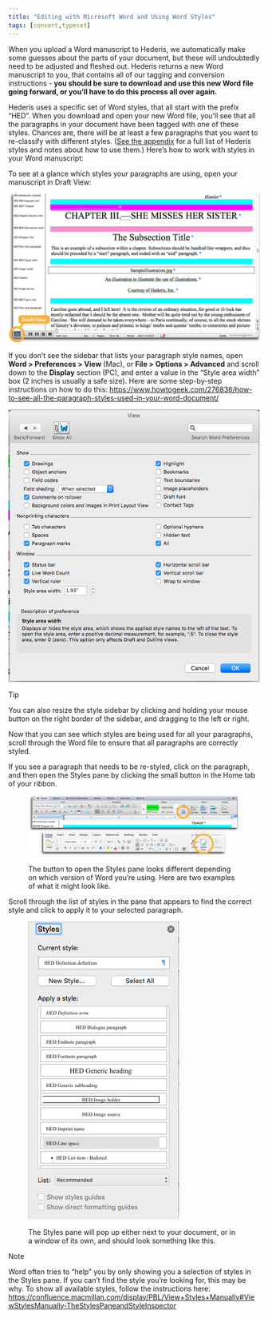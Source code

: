 ```yaml
---
title: "Editing with Microsoft Word and Using Word Styles"
tags: [convert,typeset]
---
```

 
<html><body><section data-type="chapter" class="hsecchapter" data-hederis-type="hsecchapter" id="fine-tune-styles" data-pi-attrs="id: fine-tune-styles; data-tags: convert,typeset;" role="doc-chapter" data-tags="convert,typeset" data-author-name=" " data-book-title=" " title="Editing with Microsoft Word and Using Word Styles"><p class="hblkp" data-hederis-type="hblkp" id="p4KbodBHV">When you upload a Word manuscript to Hederis, we automatically make some guesses about the parts of your document, but these will undoubtedly need to be adjusted and fleshed out. Hederis returns a new Word manuscript to you, that contains all of our tagging and conversion instructions - <strong data-hederis-type="hspanstrong" id="pVF5pckSF">you should be sure to download and use this new Word file going forward, or you&#8217;ll have to do this process all over again.</strong></p><p class="hblkp" data-hederis-type="hblkp" id="pWmPonb5o">Hederis uses a specific set of Word styles, that all start with the prefix &#8220;HED&#8221;. When you download and open your new Word file, you&#8217;ll see that all the paragraphs in your document have been tagged with one of these styles. Chances are, there will be at least a few paragraphs that you want to re-classify with different styles. (<a href="{% link _docs/list-of-word-styles.md %}" class="hspana" data-hederis-type="hspana" id="pvPIfd74d">See the appendix</a> for a full list of Hederis styles and notes about how to use them.) Here&#8217;s how to work with styles in your Word manuscript:</p><p class="hblkp" data-hederis-type="hblkp" id="pLj9BtIKT">To see at a glance which styles your paragraphs are using, open your manuscript in Draft View:</p><img data-hederis-type="hblkimg" class="hblkimg" id="pCe8WFThO" src="/images/stylesidebar1_callouts_01.png" data-img-src="/images/stylesidebar1_callouts_01.png"/><p class="hblkp" data-hederis-type="hblkp" id="pVc7kB1mE">If you don&#8217;t see the sidebar that lists your paragraph style names, open <strong class="hspanstrong" data-hederis-type="hspanstrong" id="pY9zr02T9">Word &gt; Preferences &gt; View</strong> (Mac), or <strong class="hspanstrong" data-hederis-type="hspanstrong" id="pv7iq6Yyo">File &gt; Options &gt; Advanced</strong> and scroll down to the <strong class="hspanstrong" data-hederis-type="hspanstrong" id="pdlwJ3pZY">Display</strong> section (PC), and enter a value in the &#8220;Style area width&#8221; box (2 inches is usually a safe size). Here are some step-by-step instructions on how to do this: <a href="https://www.howtogeek.com/276836/how-to-see-all-the-paragraph-styles-used-in-your-word-document/" class="hspana" data-hederis-type="hspana" id="prZ1OO6f6">https://www.howtogeek.com/276836/how-to-see-all-the-paragraph-styles-used-in-your-word-document/</a></p><img data-hederis-type="hblkimg" class="hblkimg" id="ppymhboiw" src="/images/stylesidebar4.png" data-img-src="/images/stylesidebar4.png"/><aside class="hwprbox box" data-hederis-type="hwprbox" id="pTxXyLnO1" data-type="sidebar"><p class="hblktype" data-hederis-type="hblktype" id="p7dCCquKu">Tip</p><p class="hblkp" data-hederis-type="hblkp" id="pcn7rVCkl">You can also resize the style sidebar by clicking and holding your mouse button on the right border of the sidebar, and dragging to the left or right.</p></aside><p class="hblkp" data-hederis-type="hblkp" id="plmY4zsgh">Now that you can see which styles are being used for all your paragraphs, scroll through the Word file to ensure that all paragraphs are correctly styled.</p><p class="hblkp" data-hederis-type="hblkp" id="pyPau7psw">If you see a paragraph that needs to be re-styled, click on the paragraph, and then open the Styles pane by clicking the small button in the Home tab of your ribbon.</p><figure class="hwprfig" data-hederis-type="hwprfig" id="phHQLkjmt"><img data-hederis-type="hblkimg" class="hblkimg" id="pWbcY3djT" src="/images/stylespane1_01.png" data-img-src="/images/stylespane1_01.png"/><p class="hblkcaption" data-hederis-type="hblkcaption" id="pd8mLYWXw">The button to open the Styles pane looks different depending on which version of Word you&#8217;re using. Here are two examples of what it might look like.</p></figure><p class="hblkp" data-hederis-type="hblkp" id="pjgNaQ0Gs">Scroll through the list of styles in the pane that appears to find the correct style and click to apply it to your selected paragraph.</p><figure class="hwprfig" data-hederis-type="hwprfig" id="pOrh32OK2"><img data-hederis-type="hblkimg" class="hblkimg" id="p7ge9ipdw" src="/images/stylespane2.png" data-img-src="/images/stylespane2.png"/><p class="hblkcaption" data-hederis-type="hblkcaption" id="pLQ5hMRqc">The Styles pane will pop up either next to your document, or in a window of its own, and should look something like this.</p></figure><aside class="hwprbox box" data-hederis-type="hwprbox" id="p6y593Fg3" data-type="sidebar"><p class="hblktype" data-hederis-type="hblktype" id="pImBvJjwm">Note</p><p class="hblkp" data-hederis-type="hblkp" id="p6rfN9xoW">Word often tries to &#8220;help&#8221; you by only showing you a selection of styles in the Styles pane. If you can&#8217;t find the style you&#8217;re looking for, this may be why. To show all available styles, follow the instructions here: <a href="https://confluence.macmillan.com/display/PBL/View+Styles+Manually#ViewStylesManually-TheStylesPaneandStyleInspector" class="hspana" data-hederis-type="hspana" id="pE1ZyPtQi">https://confluence.macmillan.com/display/PBL/View+Styles+Manually#ViewStylesManually-TheStylesPaneandStyleInspector</a></p></aside></section></body></html>
